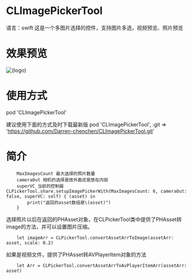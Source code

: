 # CLImagePickerTool
语言：swift   这是一个多图片选择的控件，支持图片多选，视频预览、照片预览

# 效果预览
![(logo)](http://images2017.cnblogs.com/blog/818253/201708/818253-20170803183347350-2103590869.gif)


# 使用方式

pod 'CLImagePickerTool'


建议使用下面的方式及时下载最新版
pod 'CLImagePickerTool', :git => 'https://github.com/Darren-chenchen/CLImagePickerTool.git'




# 简介

		MaxImagesCount 最大选择的照片数量
		cameraOut 相机的选择是放外面还是放在内部
		superVC 当前的控制器CLPickerTool.share.setupImagePickerWith(MaxImagesCount: 6, cameraOut: false, superVC: self) { (asset) in
            print("返回的asset数组是\(asset)")
		}

选择照片以后在返回的PHAsset对象，在CLPickerTool类中提供了PHAsset转image的方法，并可以设置图片压缩。

		let imageArr = CLPickerTool.convertAssetArrToImage(assetArr: asset, scale: 0.2)
		
如果是视频文件，提供了PHAsset转AVPlayerItem对象的方法
		
		let Arr = CLPickerTool.convertAssetArrToAvPlayerItemArr(assetArr: asset)

